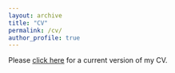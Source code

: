 ```yaml
---
layout: archive
title: "CV"
permalink: /cv/
author_profile: true
---
```


Please [click here](https://www.dropbox.com/scl/fi/hmszqef32l1yj3g6zr59k/Jiannan_CV.pdf?rlkey=skatzorlirzzo5ael8emtr5yl&dl=0) for a current version of my CV.